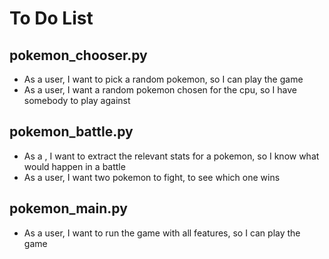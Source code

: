 # To Do List
## pokemon_chooser.py
 - As a user, I want to pick a random pokemon, so I can play the game
 - As a user, I want a random pokemon chosen for the cpu, so I have somebody to play against

## pokemon_battle.py
 - As a , I want to extract the relevant stats for a pokemon, so I know what would happen in a battle
 - As a user, I want two pokemon to fight, to see which one wins

## pokemon_main.py
- As a user, I want to run the game with all features, so I can play the game